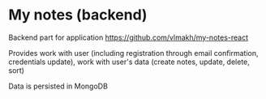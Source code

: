 # My notes (backend)

Backend part for application https://github.com/vlmakh/my-notes-react

Provides work with user (including registration through email confirmation, credentials update), work with user's data (create notes, update, delete, sort)

Data is persisted in MongoDB
